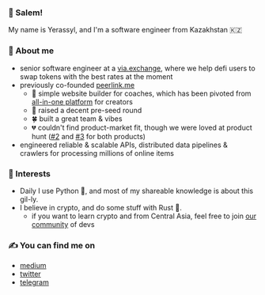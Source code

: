 ### 🤸 Salem!
My name is Yerassyl, and I'm a software engineer from Kazakhstan 🇰🇿

### 👋 About me
- senior software engineer at a [via.exchange](https://via.exchange), 
where we help defi users to swap tokens with the best rates at the moment 
- previously co-founded [peerlink.me](https://hi.peerlink.me)
  - 🏦 simple website builder for coaches, which has been pivoted from [all-in-one platform](myqoob.com) for creators
  - 💸 raised a decent pre-seed round
  - 🍀 built a great team & vibes
  - 💔 couldn't find product-market fit, though we were loved at product hunt ([#2](https://www.producthunt.com/products/peerlink-simple-webpage-for-coaches) and [#3](https://www.producthunt.com/products/qoob) for both products)
- engineered reliable & scalable APIs, distributed data pipelines & crawlers for processing millions of online items

### 🎨 Interests
- Daily I use Python 🐍, and most of my shareable knowledge is about this gil-ly.
- I believe in crypto, and do some stuff with Rust 🦀.
  - if you want to learn crypto and from Central Asia, feel free to join [our community](https://t.me/blockchain_ca) of devs

### ✍️ You can find me on
- [medium](https://medium.com/@zhanymkanov)
- [twitter](https://twitter.com/zhanymkanov)
- [telegram](https://t.me/zhanymkanov)
